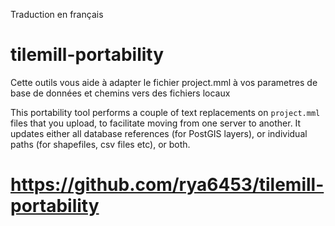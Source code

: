 Traduction en français

tilemill-portability
====================

Cette outils vous aide à adapter le fichier project.mml à vos parametres de base de données et chemins vers des fichiers locaux



This portability tool performs a couple of text replacements on `project.mml` files that you upload, 
to facilitate moving from one server to another. It updates either all database references (for PostGIS
layers), or individual paths (for shapefiles, csv files etc), or both.

https://github.com/rya6453/tilemill-portability
==============================================
